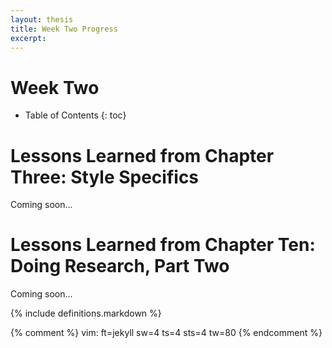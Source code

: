 ```yaml
---
layout: thesis
title: Week Two Progress
excerpt: 
---
```


# Week Two

* Table of Contents
{: toc}

# Lessons Learned from Chapter Three: Style Specifics
Coming soon...

# Lessons Learned from Chapter Ten: Doing Research, Part Two
Coming soon...

{% include definitions.markdown %}

{% comment %}
vim: ft=jekyll sw=4 ts=4 sts=4 tw=80
{% endcomment %}
